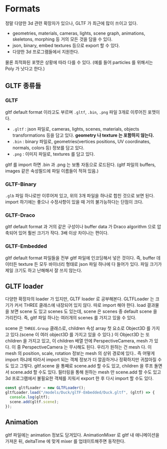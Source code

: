 # Formats

정말 다양한 3d 관련 확장자가 있으나, GLTF 가 최근에 많이 쓰이고 있다.

- geometries, materials, cameras, lights, scene graph, animations, skeletons, morphing 등 거의 모든 것을 담을 수 있다.
- json, binary, embed textures 등으로 export 할 수 있다.
- 다양한 3d 프로그램들에서 지원한다.

물론 최적화된 포맷은 상황에 따라 다를 수 있다. (예를 들어 particles 를 위해서는 Poly 가 낫다고 한다.)

## GLTF 종류들

### GLTF

gltf default format 이라고도 부르며 `.gltf`, `.bin`, `.png` 파일 3개로 이루어진 포맷이다.

- `.gltf` : json 파일로, cameras, lights, scenes, materials, objects transformations 등을 담고 있다. **geometry 나 texture 는 포함하지 않는다.**
- `.bin` : binary 파일로, geometries(vertices positions, UV coordinates, normals, colors 등) 정보를 담고 있다.
- `.png` : 이미지 파일로, textures 를 담고 있다.

gltf 를 import 하면 .bin 과 .png 는 보통 자동으로 로드된다. (gltf 파일의 buffers, images 같은 속성필드에 파일 이름들이 적혀 있음.)

### GLTF-Binary

`.glb` 파일 하나로만 이루어져 있고, 위의 3개 파일을 하나로 합친 것으로 보면 된다. import 하기에는 좋으나 수정사항이 있을 때 거의 불가능하다는 단점이 크다.

### GLTF-Draco

gltf default format 과 거의 같은 구성이나 buffer data 가 Draco algorithm 으로 압축되어 있어 훨씬 크기가 작다. 3배 이상 차이나는 편이다.

### GLTF-Embedded

gltf default format 파일들을 전부 gltf 파일에 인코딩해서 넣은 것이다. 즉, buffer 데이터든 texture 든 모두 바이너리 형태로 json 파일 하나에 다 들어가 있다. 파일 크기가 제일 크기도 하고 난해해서 잘 쓰지 않는다.

## GLTF loader

다양한 확장자의 loader 가 있지만, GLTF loader 로 공부해본다.
GLTFLoader 는 크기가 커서 THREE 클래스에 내장되어 있지 않다. 따로 import 해야 한다.
load 결과물을 보면 scene 도 있고 scenes 도 있는데, scene 은 scenes 중 default scene 을 가리킨다. 즉, gltf 파일 하나는 여러개의 scenes 를 가지고 있을 수 있다.

scene 은 `THREE.Group` 클래스로, children 속성 array 첫 요소로 Object3D 를 가지고 있다.(scene 이 여러 object3D 를 가지고 있을 수 있다.) 이 Object3D 는 또 children 을 가지고 있고, 이 children 배열 안에 PerspectiveCamera, mesh 가 있다. 이 중 PerspectiveCamera 는 무시해도 된다. 우리가 원하는 건 mesh 다. 이 mesh 의 position, scale, rotation 정보는 mesh 의 상위 경로에 있다.. 즉 어떻게 import 하냐에 따라서 import 되는 객체 정보가 더 깔끔하거나 정확하지만 귀찮아질 수도 있고 그렇다. gltf.scene 을 통째로 scene.add 할 수도 있고, children 을 루프 돌면서 scene.add 할 수도 있다. 필터링을 통해 원하는 mesh 만 scene.add 할 수도 있고 3d 프로그램에서 불필요한 객체를 지워서 export 한 후 다시 import 할 수도 있다.

```js
const gltfLoader = new GLTFLoader();
gltfLoader.load("/models/Duck/glTF-Embedded/Duck.gltf", (gltf) => {
  console.log(gltf);
  scene.add(gltf.scene);
});
```

## Animation

gltf 파일에는 animation 정보도 담겨있다. AnimationMixer 로 gltf 내 애니메이션을 가져온 뒤, deltaTime 에 맞게 mixer 를 업데이트해주면 동작한다.
